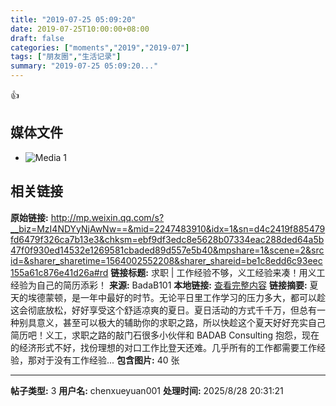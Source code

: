 ```yaml
---
title: "2019-07-25 05:09:20"
date: 2019-07-25T10:00:00+08:00
draft: false
categories: ["moments","2019","2019-07"]
tags: ["朋友圈","生活记录"]
summary: "2019-07-25 05:09:20..."
---
```


👍

## 媒体文件

- ![Media 1](/Moments/photos/2019-07-25/201907250509200.jpg)

## 相关链接

**原始链接:** http://mp.weixin.qq.com/s?__biz=MzI4NDYyNjAwNw==&mid=2247483910&idx=1&sn=d4c2419f885479fd6479f326ca7b13e3&chksm=ebf9df3edc8e5628b07334eac288ded64a5b47f0f930ed14532e1269581cbaded89d557e5b40&mpshare=1&scene=2&srcid=&sharer_sharetime=1564002552208&sharer_shareid=be1c8edd6c93eec155a61c876e41d26a#rd
**链接标题:** 求职 | 工作经验不够，义工经验来凑！用义工经验为自己的简历添彩！
**来源:** BadaB101
**本地链接:** [查看完整内容](/link_content/2019/07/2019-07-25/link_content/)
**链接摘要:** 夏天的埃德蒙顿，是一年中最好的时节。无论平日里工作学习的压力多大，都可以趁这会彻底放松，好好享受这个舒适凉爽的夏日。夏日活动的方式千千万，但总有一种别具意义，甚至可以极大的辅助你的求职之路，所以快趁这个夏天好好充实自己简历吧！义工，求职之路的敲门石很多小伙伴和 BADAB Consulting 抱怨，现在的经济形式不好，找份理想的对口工作比登天还难。几乎所有的工作都需要工作经验，那对于没有工作经验...
**包含图片:** 40 张

---

**帖子类型:** 3
**用户名:** chenxueyuan001
**处理时间:** 2025/8/28 20:31:21